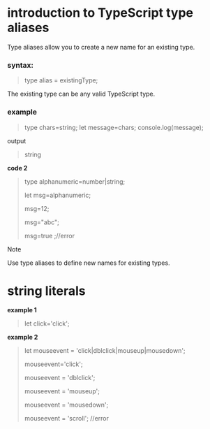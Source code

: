 #  introduction to TypeScript type aliases
Type aliases allow you to create a new name for an existing type. 

### syntax:

> type alias = existingType;

The existing type can be any valid TypeScript type.


### example 

>type chars=string;
>let message=chars;
>console.log(message);

output
>string

**code 2**

>type alphanumeric=number|string;
>
>let msg=alphanumeric;
>
>msg=12;
>
>msg="abc";
>
>msg=true ;//error


> [!NOTE]
> Use type aliases to define new names for existing types.

# string literals

**example 1**

> let click='click';

**example 2**

>let mouseevent = 'click|dblclick|mouseup|mousedown';
>
>mouseevent='click';
>
>mouseevent = 'dblclick';
>
>mouseevent = 'mouseup';
>
>mouseevent = 'mousedown';
>
>mouseevent = 'scroll'; //error
>
